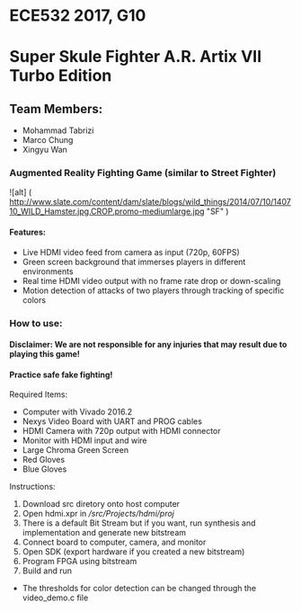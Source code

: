 # ECE532 2017, G10
# Super Skule Fighter A.R. Artix VII Turbo Edition
## Team Members:
* Mohammad Tabrizi
* Marco Chung
* Xingyu Wan

### Augmented Reality Fighting Game (similar to Street Fighter)

![alt] ( http://www.slate.com/content/dam/slate/blogs/wild_things/2014/07/10/140710_WILD_Hamster.jpg.CROP.promo-mediumlarge.jpg "SF" )
#### Features:
* Live HDMI video feed from camera as input (720p, 60FPS)
* Green screen background that immerses players in different environments
* Real time HDMI video output with no frame rate drop or down-scaling
* Motion detection of attacks of two players through tracking of specific colors

### How to use:
#### Disclaimer: We are not responsible for any injuries that may result due to playing this game!
#### Practice safe fake fighting!

Required Items: 
* Computer with Vivado 2016.2
* Nexys Video Board with UART and PROG cables
* HDMI Camera with 720p output with HDMI connector
* Monitor with HDMI input and wire
* Large Chroma Green Screen
* Red Gloves
* Blue Gloves

Instructions:
1. Download src diretory onto host computer
2. Open hdmi.xpr in _/src/Projects/hdmi/proj_
3. There is a default Bit Stream but if you want, run synthesis and implementation and generate new bitstream
4. Connect board to computer, camera, and monitor
5. Open SDK (export hardware if you created a new bitstream)
6. Program FPGA using bitstream
7. Build and run
  * The thresholds for color detection can be changed through the video_demo.c file 
